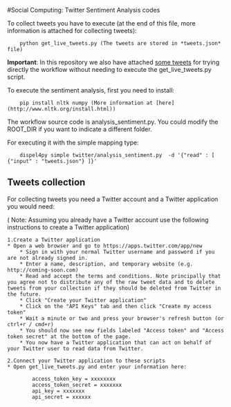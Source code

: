 #Social Computing: Twitter Sentiment Analysis codes 

To collect tweets you have to execute (at the end of this file, more information is attached for collecting tweets):
	
		python get_live_tweets.py (The tweets are stored in *tweets.json* file)
	
 **Important**: In this repository we also have attached [some tweets](https://github.com/rosafilgueira/dispel4py_workflows/blob/master/twitter_sentiment/tweets.json) for trying directly the workflow without needing to execute the get_live_tweets.py script.
	
To execute the sentiment analysis, first you need to install:

		pip install nltk numpy (More information at [here](http://www.nltk.org/install.html))
	 	
The workflow source code is analysis_sentiment.py. You could modify the ROOT_DIR if you want to indicate a different folder. 

For executing it with the simple mapping type:
	  	
		dispel4py simple twitter/analysis_sentiment.py  -d '{"read" : [ {"input" : "tweets.json"} ]}'

## Tweets collection
 
For collecting tweets you need a Twitter account and a Twitter application you would need:

   ( Note: Assuming you already have a Twitter account use the following instructions to create a Twitter application)
	
    1.Create a Twitter application
	* Open a web browser and go to https://apps.twitter.com/app/new
    	* Sign in with your normal Twitter username and password if you are not already signed in.
    	* Enter a name, description, and temporary website (e.g. http://coming-soon.com)
    	* Read and accept the terms and conditions. Note principally that you agree not to distribute any of the raw tweet data and to delete tweets from your collection if they should be deleted from Twitter in the future.
    	* Click "Create your Twitter application"
    	* Click on the "API Keys" tab and then click "Create my access token"
    	* Wait a minute or two and press your browser's refresh button (or ctrl+r / cmd+r)
    	* You should now see new fields labeled "Access token" and "Access token secret" at the bottom of the page.
    	* You now have a Twitter application that can act on behalf of your Twitter user to read data from Twitter.

    2.Connect your Twitter application to these scripts
	* Open get_live_tweets.py and enter your information here:
		
			access_token_key = xxxxxxxx
			access_token_secret = xxxxxxx
			api_key = xxxxxxx
			api_secret = xxxxxx
